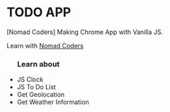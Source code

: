 # TODO APP

[Nomad Coders] Making Chrome App with Vanilla JS.

Learn with <a href="https://nomadcoders.co/" style="bold"> Nomad Coders </a>

<ul>
  <h3> Learn about </h3>
  <li> JS Clock </li>
  <li> JS To Do List </li>
  <li> Get Geolocation </li>
  <li> Get Weather Information </li>
</ul>
